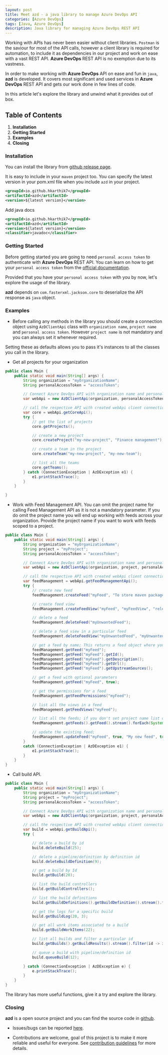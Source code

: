 ```yaml
---
layout: post
title: Meet azd - a java library to manage Azure DevOps API
categories: [Azure DevOps]
tags: [Java, Azure DevOps]
description: Java library for managing Azure DevOps REST API
---
```


Working with APIs has never been easier without client libraries. `Postman` is the saviour for most of the API calls, however a client library is required for automation, to include it as dependencies in our project and work on ease with a vast REST API. **Azure DevOps** REST API is no exemption due to its vastness.

In order to make working with **Azure DevOps** API on ease and fun in `java`,  **azd** is developed. It covers most significant and used services in **Azure DevOps** REST API and gets our work done in few lines of code.

In this article let's explore the library and unwind what it provides out of box.

## Table of Contents

1. **Installation**
2. **Getting Started**
3. **Examples**
4. **Closing**

### Installation

You can install the library from [github release page](https://github.com/hkarthik7/azure-devops-java-sdk).

It is easy to include in your `maven` project too. You can specify the latest version in your pom.xml file when you include `azd` in your project.

```xml
<groupId>io.github.hkarthik7</groupId>
<artifactId>azd</artifactId>
<version>${latest version}</version>
```

Add java docs

```xml
<groupId>io.github.hkarthik7</groupId>
<artifactId>azd</artifactId>
<version>${latest version}</version>
<classifier>javadoc</classifier>
```

### Getting Started

Before getting started you are going to need `personal access token` to authenticate with **Azure DevOps** REST API. You can learn on how to get your `personal access token` from the [official documentation](https://docs.microsoft.com/en-us/azure/devops/organizations/accounts/use-personal-access-tokens-to-authenticate?view=azure-devops&tabs=preview-page).

Provided that you have your `personal access token` with you by now, let's explore the usage of the library.

**azd** depends on `com.fasterxml.jackson.core` to deserialize the API response as `java` object.

### Examples

- Before calling any methods in the library you should create a connection object using `AzDClientApi` class with `organization name`, `project name` and `personal access token`. However `project name` is not mandatory and you can always set it whenever required.

Setting these as defaults allows you to pass it's instances to all the classes you call in the library.

- Get all projects for your organization

```java
public class Main {
    public static void main(String[] args) {
        String organization = "myOrganizationName";
        String personalAccessToken = "accessToken";

        // Connect Azure DevOps API with organization name and personal access token.
        var webApi = new AzDClientApi(organization, personalAccessToken);

        // call the respective API with created webApi client connection object;
        var core = webApi.getCoreApi();
        try {
            // get the list of projects
            core.getProjects();

            // create a new project
            core.createProject("my-new-project", "Finance management");

            // create a team in the project
            core.createTeam("my-new-project", "my-new-team");

            // list all the teams
            core.getTeams();
        } catch (ConnectionException | AzDException e1) {
            e1.printStackTrace();
        }
    }

}
```

- Work with Feed Management API. You can omit the project name for calling Feed Management API as it is not a mandatory parameter. If you do omit the project name you will end up working with feeds across your organization. Provide the project name if you want to work with feeds scoped to a project.

```java
public class Main {
    public static void main(String[] args) {
        String organization = "myOrganizationName";
        String project = "myProject";
        String personalAccessToken = "accessToken";

        // Connect Azure DevOps API with organization name and personal access token.
        var webApi = new AzDClientApi(organization, project, personalAccessToken);

        // call the respective API with created webApi client connection object;
        var feedManagement = webApi.getFeedManagementApi();
        try {
            // create new feed
            feedManagement.createFeed("myFeed", "To store maven packages", true, true);

            // create feed view
            feedManagement.createFeedView("myFeed", "myFeedView", "release", "private");

            // delete a feed
            feedManagement.deleteFeed("myUnwantedFeed");

            // delete a feed view in a particular feed
            feedManagement.deleteFeedView("myUnwantedFeed", "myUnwantedFeedView");

            // get a feed by name; This returns a feed object where you can get a particular value from it.
            feedManagement.getFeed("myFeed");
            feedManagement.getFeed("myFeed").getId();
            feedManagement.getFeed("myFeed").getDescription();
            feedManagement.getFeed("myFeed").getUrl();
            feedManagement.getFeed("myFeed").getUpstreamSources();

            // get a feed with optional parameters
            feedManagement.getFeed("myFeed", true);

            // get the permissions for a feed
            feedManagement.getFeedPermissions("myFeed");

            // list all the views in a feed
            feedManagement.getFeedViews("myFeed");

            // list all the feeds; if you don't set project name list of feeds will be retrieved which are scoped to organization
            feedManagement.getFeeds().getFeed().stream().forEach(System.out::println);

            // update the existing feed;
            feedManagement.updateFeed("myFeed", true, "My new feed", true, true);
        }
        catch (ConnectionException | AzDException e1) {
            e1.printStackTrace();
        }
    }
}

```

- Call build API.

```java
public class Main {
    public static void main(String[] args) {
        String organization = "myOrganizationName";
        String project = "myProject";
        String personalAccessToken = "accessToken";

        // Connect Azure DevOps API with organization name and personal access token.
        var webApi = new AzDClientApi(organization, project, personalAccessToken);

        // call the respective API with created webApi client connection object;
        var build = webApi.getBuildApi();
        try {

            // delete a build by id
            build.deleteBuild(25);

            // delete a pipeline/definition by definition id
            build.deleteBuildDefinition(9);

            // get a build by Id
            build.getBuild(20);

            // list the build controllers
            build.getBuildControllers();

            // list the build definitions
            build.getBuildDefinitions().getBuildDefinition().stream().forEach(System.out::println);

            // get the logs for a specific build
            build.getBuildLog(20, 3);

            // get all work items associated to a build
            build.getBuildWorkItems(22);

            // list all builds and filter a particular id
            build.getBuilds().getBuildResults().stream().filter(id -> id.getId() == 22).forEach(System.out::println);

            // queue a build with pipeline/definition id
            build.queueBuild(12);

        } catch (ConnectionException | AzDException e) {
            e.printStackTrace();
        }
    }
}
```

The library has more useful functions, give it a try and explore the library.

### Closing

**azd** is a open source project and you can find the source code in [github](https://github.com/hkarthik7/azure-devops-java-sdk).

- Issues/bugs can be reported [here](https://github.com/hkarthik7/azure-devops-java-sdk/blob/main/.github/ISSUE_TEMPLATE.md).

- Contributions are welcome, goal of this project is to make it more reliable and useful for everyone. See [contribution guidelines](https://github.com/hkarthik7/azure-devops-java-sdk/blob/main/.github/CONTRIBUTING.md) for more details.
